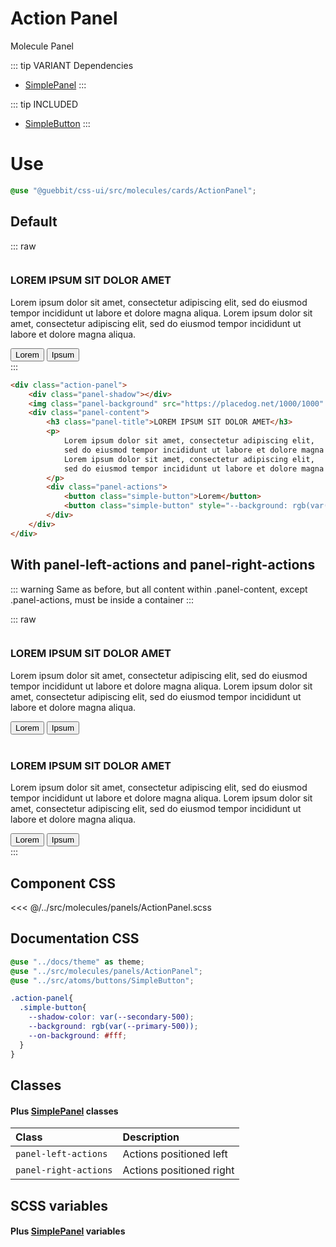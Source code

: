 # Action Panel
<Badge type="tip">Molecule</Badge> <Badge type="info">Panel</Badge>

::: tip VARIANT Dependencies
- [SimplePanel](/molecules/panels/SimplePanel)
:::

::: tip INCLUDED
- [SimpleButton](/atoms/buttons/SimpleButton)
:::

# Use

```scss
@use "@guebbit/css-ui/src/molecules/cards/ActionPanel";
```

## Default

::: raw
<div class="dev-section with-overflow">
    <div class="action-panel">
        <div class="panel-shadow"></div>
        <img class="panel-background" src="https://placedog.net/1000/1000" alt="" title="">
        <div class="panel-content">
            <h3 class="panel-title">LOREM IPSUM SIT DOLOR AMET</h3>
            <p>
                Lorem ipsum dolor sit amet, consectetur adipiscing elit,
                sed do eiusmod tempor incididunt ut labore et dolore magna aliqua.
                Lorem ipsum dolor sit amet, consectetur adipiscing elit,
                sed do eiusmod tempor incididunt ut labore et dolore magna aliqua.
            </p>
            <div class="panel-actions">
                <button class="simple-button">Lorem</button>
                <button class="simple-button" style="--background: rgb(var(--secondary-500))">Ipsum</button>
            </div>
        </div>
    </div>
</div>
:::

```html
<div class="action-panel">
    <div class="panel-shadow"></div>
    <img class="panel-background" src="https://placedog.net/1000/1000" alt="" title="">
    <div class="panel-content">
        <h3 class="panel-title">LOREM IPSUM SIT DOLOR AMET</h3>
        <p>
            Lorem ipsum dolor sit amet, consectetur adipiscing elit,
            sed do eiusmod tempor incididunt ut labore et dolore magna aliqua.
            Lorem ipsum dolor sit amet, consectetur adipiscing elit,
            sed do eiusmod tempor incididunt ut labore et dolore magna aliqua.
        </p>
        <div class="panel-actions">
            <button class="simple-button">Lorem</button>
            <button class="simple-button" style="--background: rgb(var(--secondary-500))">Ipsum</button>
        </div>
    </div>
</div>
```

## With panel-left-actions and panel-right-actions
::: warning
Same as before, but all content within .panel-content, except .panel-actions, must be inside a container
:::

::: raw
<div class="dev-section with-overflow">
    <div class="action-panel panel-left-actions">
        <div class="panel-shadow"></div>
        <img class="panel-background" src="https://placedog.net/1000/1000" alt="" title="">
        <div class="panel-content">
            <div>
                <h3 class="panel-title">LOREM IPSUM SIT DOLOR AMET</h3>
                <p>
                    Lorem ipsum dolor sit amet, consectetur adipiscing elit,
                    sed do eiusmod tempor incididunt ut labore et dolore magna aliqua.
                    Lorem ipsum dolor sit amet, consectetur adipiscing elit,
                    sed do eiusmod tempor incididunt ut labore et dolore magna aliqua.
                </p>
            </div>
            <div class="panel-actions">
                <button class="simple-button">Lorem</button>
                <button class="simple-button" style="--background: rgb(var(--secondary-500))">Ipsum</button>
            </div>
        </div>
    </div>
    <br/>
    <div class="action-panel panel-right-actions">
        <div class="panel-shadow"></div>
        <img class="panel-background" src="https://placedog.net/1000/1000" alt="" title="">
        <div class="panel-content">
            <div>
                <h3 class="panel-title">LOREM IPSUM SIT DOLOR AMET</h3>
                <p>
                    Lorem ipsum dolor sit amet, consectetur adipiscing elit,
                    sed do eiusmod tempor incididunt ut labore et dolore magna aliqua.
                    Lorem ipsum dolor sit amet, consectetur adipiscing elit,
                    sed do eiusmod tempor incididunt ut labore et dolore magna aliqua.
                </p>
            </div>
            <div class="panel-actions">
                <button class="simple-button">Lorem</button>
                <button class="simple-button" style="--background: rgb(var(--secondary-500))">Ipsum</button>
            </div>
        </div>
    </div>
</div>
:::

## Component CSS

<<< @/../src/molecules/panels/ActionPanel.scss

## Documentation CSS

```scss
@use "../docs/theme" as theme;
@use "../src/molecules/panels/ActionPanel";
@use "../src/atoms/buttons/SimpleButton";

.action-panel{
  .simple-button{
    --shadow-color: var(--secondary-500);
    --background: rgb(var(--primary-500));
    --on-background: #fff;
  }
}
```

## Classes
#### Plus [SimplePanel](/molecules/panels/SimplePanel) classes

| Class                   | Description              |
|:------------------------|:-------------------------|
| `panel-left-actions`    | Actions positioned left  |
| `panel-right-actions`   | Actions positioned right |

## SCSS variables
#### Plus [SimplePanel](/molecules/panels/SimplePanel) variables

<style lang="scss">
@use "../docs/theme" as theme;
@use "../src/molecules/panels/ActionPanel";
@use "../src/atoms/buttons/SimpleButton";

.action-panel{
  .simple-button{
    --shadow-color: var(--secondary-500);
    --background: rgb(var(--primary-500));
    --on-background: #fff;
  }
}
</style>
